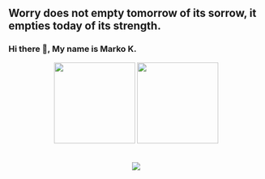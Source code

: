 ## Worry does not empty tomorrow of its sorrow, it empties today of its strength.

### Hi there 👋, My name is Marko K.

<div align="center">
  <img height="160em" src="https://github-readme-stats.vercel.app/api?username=Marko0513&show_icons=true&theme=dark&include_all_commits=true&count_private=true"/>
  <img height="160em" src="https://github-readme-streak-stats.herokuapp.com/?user=Marko0513&include_all_commits=true&hide_border=true&theme=dark"/>
</div>
<br/>
<!-- ![](./profile-3d-contrib/profile-night-green.svg) -->
<br/>
<div align="center">
   <img src="https://github-profile-trophy.vercel.app/?username=Marko0513&theme=gruvbox&no-frame=true&margin-w=30&margin-h=20" />
</div>
